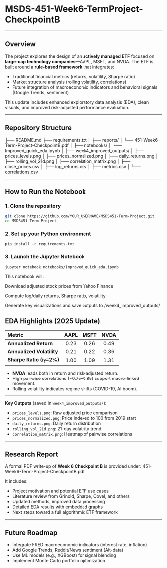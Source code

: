 # MSDS-451-Week6-TermProject-CheckpointB
---
##  Overview

The project explores the design of an **actively managed ETF** focused on **large-cap technology companies**—AAPL, MSFT, and NVDA. The ETF is built around a **rule-based framework** that integrates:

- Traditional financial metrics (returns, volatility, Sharpe ratio)
- Market structure analysis (rolling volatility, correlations)
- Future integration of macroeconomic indicators and behavioral signals (Google Trends, sentiment)

This update includes enhanced exploratory data analysis (EDA), clean visuals, and improved risk-adjusted performance evaluation.

---

## Repository Structure

├── README.md
├── requirements.txt
│
├── reports/
│ └── 451-Week6-Term-Project-CheckpointB.pdf
│
├── notebooks/
│ └── Improved_quick_eda.ipynb
│
├── week4_improved_outputs/
│ ├── prices_levels.png
│ ├── prices_normalized.png
│ ├── daily_returns.png
│ ├── rolling_vol_21d.png
│ ├── correlation_matrix.png
│ ├── close_prices.csv
│ ├── log_returns.csv
│ ├── metrics.csv
│ └── correlations.csv


---

## How to Run the Notebook

### 1. Clone the repository

```bash
git clone https://github.com/YOUR_USERNAME/MSDS451-Term-Project.git
cd MSDS451-Term-Project
```
### 2. Set up your Python environment

```
pip install -r requirements.txt
```
### 3. Launch the Jupyter Notebook

```
jupyter notebook notebooks/Improved_quick_eda.ipynb
```

This notebook will:

Download adjusted stock prices from Yahoo Finance

Compute log/daily returns, Sharpe ratio, volatility

Generate key visualizations and save outputs to /week4_improved_outputs/

## EDA Highlights (2025 Update)

| Metric | AAPL | MSFT | NVDA |
|:--------|:----:|:----:|:----:|
| **Annualized Return** | 0.23 | 0.26 | 0.49 |
| **Annualized Volatility** | 0.21 | 0.22 | 0.36 |
| **Sharpe Ratio (r<sub>f</sub>=2%)** | 1.00 | 1.09 | 1.31 |

- **NVDA** leads both in return and risk-adjusted return.  
- High pairwise correlations (~0.75–0.85) support macro-linked movement.  
- Rolling volatility indicates regime shifts (COVID-19, AI boom).

---
**Key Outputs** (saved in `week4_improved_outputs/`):

- `prices_levels.png`: Raw adjusted price comparison  
- `prices_normalized.png`: Price indexed to 100 from 2019 start  
- `daily_returns.png`: Daily return distribution  
- `rolling_vol_21d.png`: 21-day volatility trend  
- `correlation_matrix.png`: Heatmap of pairwise correlations  

---

## Research Report

A formal PDF write-up of **Week 6 Checkpoint B** is provided under: 451-Week6-Term-Project-CheckpointB.pdf


It includes:

- Project motivation and potential ETF use cases  
- Literature review from Grinold, Sharpe, Covel, and others  
- Updated methods, improved data processing  
- Detailed EDA results with embedded graphs  
- Next steps toward a full algorithmic ETF framework  

---

## Future Roadmap

- Integrate FRED macroeconomic indicators (interest rate, inflation)  
- Add Google Trends, Reddit/News sentiment (Alt-data)  
- Use ML models (e.g., XGBoost) for signal blending  
- Implement Monte Carlo portfolio optimization 



